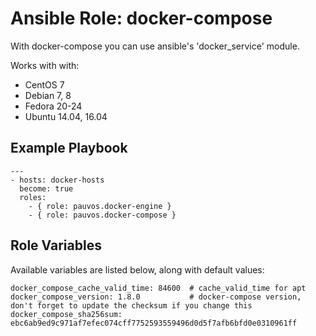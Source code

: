 # Ansible Role: docker-compose

With docker-compose you can use ansible's 'docker_service' module.


Works with with:

* CentOS 7
* Debian 7, 8
* Fedora 20-24
* Ubuntu 14.04, 16.04

## Example Playbook

    ---
    - hosts: docker-hosts
      become: true
      roles:
        - { role: pauvos.docker-engine }
        - { role: pauvos.docker-compose }

## Role Variables

Available variables are listed below, along with default values:

    docker_compose_cache_valid_time: 84600  # cache_valid_time for apt
    docker_compose_version: 1.8.0           # docker-compose version, don't forget to update the checksum if you change this
    docker_compose_sha256sum: ebc6ab9ed9c971af7efec074cff7752593559496d0d5f7afb6bfd0e0310961ff
